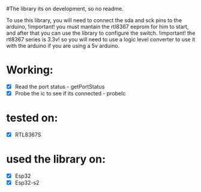 #The library its on development, so no readme.

To use this library, you will need to connect the sda and sck pins to the arduino, !important! you must mantain the rtl8367 eeprom for him to start, and after that you can use the library to configure the switch. !important! the rtl8367 series is 3.3v! so you will need to use a logic level converter to use it with the arduino if you are using a 5v arduino.

# Working:

- [x] Read the port status - getPortStatus
- [x] Probe the ic to see if its connected - probeIc

# tested on:

- [x] RTL8367S

# used the library on:

- [x] Esp32
- [x] Esp32-s2